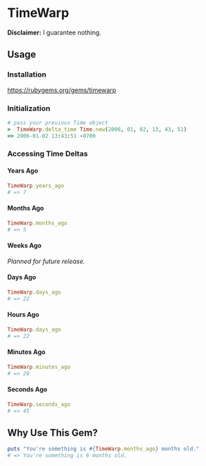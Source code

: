 # TimeWarp

**Disclaimer:** I guarantee nothing.

## Usage

### Installation

https://rubygems.org/gems/timewarp

### Initialization

```ruby
# pass your previous Time object
>  TimeWarp.delta_time Time.new(2006, 01, 02, 13, 43, 51)
=> 2006-01-02 13:43:51 -0700
```

### Accessing Time Deltas

#### Years Ago

```ruby
TimeWarp.years_ago
# => 7
```

#### Months Ago

```ruby
TimeWarp.months_ago
# => 5
```

#### Weeks Ago

*Planned for future release.*

#### Days Ago

```ruby
TimeWarp.days_ago
# => 22
```

#### Hours Ago

```ruby
TimeWarp.days_ago
# => 22
```

#### Minutes Ago

```ruby
TimeWarp.minutes_ago
# => 20
```

#### Seconds Ago

```ruby
TimeWarp.seconds_ago
# => 45
```

## Why Use This Gem?

```ruby
puts "You're something is #{TimeWarp.months_ago} months old."
# => You're something is 6 months old.
```
